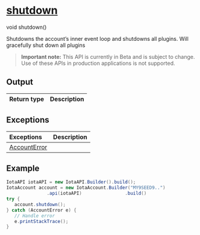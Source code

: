 
# [shutdown](https://github.com/iotaledger/iota-java/blob/master/jota/src/main/java/org/iota/jota/account/Account.java#L48)
 void shutdown()

Shutdowns the account’s inner event loop and shutdowns all plugins.  Will gracefully shut down all plugins
> **Important note:** This API is currently in Beta and is subject to change. Use of these APIs in production applications is not supported.

    
## Output
| Return type | Description |
|--|--|

## Exceptions
| Exceptions     | Description |
|:---------------|:--------|
| [AccountError](https://github.com/iotaledger/iota-java/blob/master/jota/src/main/java/org/iota/jota/account/errors/AccountError.java) |  |


 ## Example
 
 ```Java
 IotaAPI iotaAPI = new IotaAPI.Builder().build();
IotaAccount account = new IotaAccount.Builder("MY9SEED9..")
                .api(iotaAPI)                .build()
try { 
    account.shutdown();
} catch (AccountError e) { 
    // Handle error
    e.printStackTrace(); 
}
 ```
